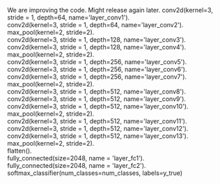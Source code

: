 We are improving the code. Might release again later.
            conv2d(kernel=3, stride = 1, depth=64, name='layer_conv1').\
	    conv2d(kernel=3, stride = 1, depth=64, name='layer_conv2').\
            max_pool(kernel=2, stride=2).\
	    conv2d(kernel=3, stride = 1, depth=128, name='layer_conv3').\
	    conv2d(kernel=3, stride = 1, depth=128, name='layer_conv4').\
            max_pool(kernel=2, stride=2).\
            conv2d(kernel=3, stride = 1, depth=256, name='layer_conv5').\
	    conv2d(kernel=3, stride = 1, depth=256, name='layer_conv6').\
	    conv2d(kernel=3, stride = 1, depth=256, name='layer_conv7').\
            max_pool(kernel=2, stride=2).\
	    conv2d(kernel=3, stride = 1, depth=512, name='layer_conv8').\
	    conv2d(kernel=3, stride = 1, depth=512, name='layer_conv9').\
	    conv2d(kernel=3, stride = 1, depth=512, name='layer_conv10').\
            max_pool(kernel=2, stride=2).\
	    conv2d(kernel=3, stride = 1, depth=512, name='layer_conv11').\
	    conv2d(kernel=3, stride = 1, depth=512, name='layer_conv12').\
	    conv2d(kernel=3, stride = 1, depth=512, name='layer_conv13').\
            max_pool(kernel=2, stride=2).\
            flatten().\
	    fully_connected(size=2048, name = 'layer_fc1').\
	    fully_connected(size=2048, name = 'layer_fc2').\
            softmax_classifier(num_classes=num_classes, labels=y_true)
